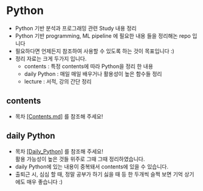 # Python
- Python 기반 분석과 프로그래밍 관련 Study 내용 정리
- Python 기반 programming, ML pipeline 에 필요한 내용 들을 정리해논 repo 입니다
- 필요하다면 언제든지 참조하여 사용할 수 있도록 하는 것이 목표입니다 :)
- 정리 자료는 크게 두가지 입니다.
  - contents  : 특정 contents에 따라 Python을 정리 한 내용  
  - daily Python : 매일 매일 배우거나 활용성이 높은 함수들 정리
  - lecture : 서적, 강의 간단 정리

## contents
- 목차 [[Contents.md]](https://github.com/koni114/TIL/blob/master/Python/Contents.md) 를 참조해 주세요!


## daily Python
- 목차 [[Daily_Python]](https://github.com/koni114/TIL/blob/master/Python/Daily_Python.md) 를 참조해 주세요!  
  활용 가능성이 높은 것들 위주로 그때 그때 정리하였습니다.
- daily Python에 있는 내용이 중복돼서 contents에 있을 수 있습니다.
- 출퇴근 시, 심심 할 때, 정말 공부가 하기 싫을 때 등 한 두개씩 슬쩍 보면 기억 상기에도 매우 좋습니다 :)